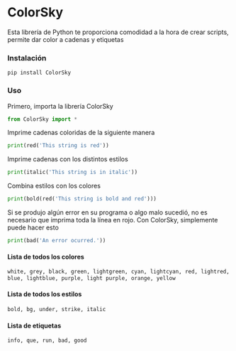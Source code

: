 # ColorSky
Esta librería de Python te proporciona comodidad a la hora de crear scripts, permite dar color a cadenas y etiquetas

### Instalación
```
pip install ColorSky
```


### Uso
Primero, importa la librería ColorSky
```python
from ColorSky import *
```

Imprime cadenas coloridas de la siguiente manera

```python
print(red('This string is red'))
```

Imprime cadenas con los distintos estilos

```python
print(italic('This string is in italic'))
```

Combina estilos con los colores

```python
print(bold(red('This string is bold and red')))
```

Si se produjo algún error en su programa o algo malo sucedió, no es necesario que imprima toda la línea en rojo. Con ColorSky, simplemente puede hacer esto 

```python 
print(bad('An error ocurred.'))
``` 

#### Lista de todos los colores

```python
white, grey, black, green, lightgreen, cyan, lightcyan, red, lightred,
blue, lightblue, purple, light purple, orange, yellow
```

#### Lista de todos los estilos

```python
bold, bg, under, strike, italic
```

#### Lista de etiquetas

```python
info, que, run, bad, good
``` 
